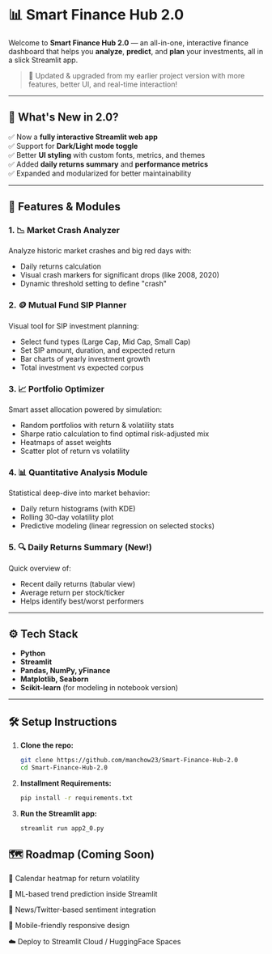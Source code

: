 # 📊 Smart Finance Hub 2.0

Welcome to **Smart Finance Hub 2.0** — an all-in-one, interactive finance dashboard that helps you **analyze**, **predict**, and **plan** your investments, all in a slick Streamlit app.

> 🔁 Updated & upgraded from my earlier project version with more features, better UI, and real-time interaction!

---

## 🚀 What's New in 2.0?

✅ Now a **fully interactive Streamlit web app**  
✅ Support for **Dark/Light mode toggle**  
✅ Better **UI styling** with custom fonts, metrics, and themes  
✅ Added **daily returns summary** and **performance metrics**  
✅ Expanded and modularized for better maintainability

---

## 🧩 Features & Modules

### 1. 📉 Market Crash Analyzer
Analyze historic market crashes and big red days with:
- Daily returns calculation
- Visual crash markers for significant drops (like 2008, 2020)
- Dynamic threshold setting to define "crash"

### 2. 🪙 Mutual Fund SIP Planner
Visual tool for SIP investment planning:
- Select fund types (Large Cap, Mid Cap, Small Cap)
- Set SIP amount, duration, and expected return
- Bar charts of yearly investment growth
- Total investment vs expected corpus

### 3. 📈 Portfolio Optimizer
Smart asset allocation powered by simulation:
- Random portfolios with return & volatility stats
- Sharpe ratio calculation to find optimal risk-adjusted mix
- Heatmaps of asset weights
- Scatter plot of return vs volatility

### 4. 📊 Quantitative Analysis Module
Statistical deep-dive into market behavior:
- Daily return histograms (with KDE)
- Rolling 30-day volatility plot
- Predictive modeling (linear regression on selected stocks)

### 5. 🔍 Daily Returns Summary (New!)
Quick overview of:
- Recent daily returns (tabular view)
- Average return per stock/ticker
- Helps identify best/worst performers

---

## ⚙️ Tech Stack

- **Python**
- **Streamlit**
- **Pandas, NumPy, yFinance**
- **Matplotlib, Seaborn**
- **Scikit-learn** (for modeling in notebook version)

---

## 🛠️ Setup Instructions

1. **Clone the repo:**
   ```bash
   git clone https://github.com/manchow23/Smart-Finance-Hub-2.0
   cd Smart-Finance-Hub-2.0

2. **Installment Requirements:**
    ```bash
    pip install -r requirements.txt

3. **Run the Streamlit app:**
    ```bash
    streamlit run app2_0.py

## 🗺️ Roadmap (Coming Soon)
📅 Calendar heatmap for return volatility

🤖 ML-based trend prediction inside Streamlit

📰 News/Twitter-based sentiment integration

📲 Mobile-friendly responsive design

☁️ Deploy to Streamlit Cloud / HuggingFace Spaces

